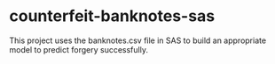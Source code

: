 # counterfeit-banknotes-sas
This project uses the banknotes.csv file in SAS to build an appropriate model to predict forgery successfully.
